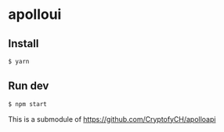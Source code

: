 # apolloui

## Install

```sh
$ yarn
```

## Run dev

```sh
$ npm start
```

This is a submodule of https://github.com/CryptofyCH/apolloapi
